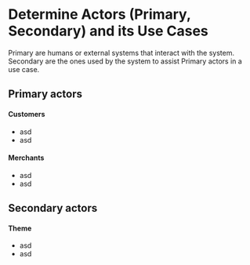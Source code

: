# Determine Actors (Primary, Secondary) and its Use Cases
Primary are humans or external systems that interact with the system. Secondary are the ones used by the system to assist Primary actors in a use case.


## Primary actors
#### Customers
- asd
- asd
#### Merchants
- asd
- asd

## Secondary actors
#### Theme
- asd
- asd
